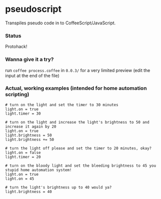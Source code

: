 # pseudoscript #

Transpiles pseudo code in to CoffeeScript/JavaScript.

### Status ###
Protohack!

### Wanna give it a try? ###
run `coffee process.coffee` in `0.0.3/` for a very limited preview (edit the input at the end of the file)

### Actual, working examples (intended for home automation scripting) ###

```
# turn on the light and set the timer to 30 minutes
light.on = true
light.timer = 30

# turn on the light and increase the light's brightness to 50 and increase it again by 20
light.on = true
light.brightness = 50
light.brightness += 50

# turn the light off please and set the timer to 20 minutes, okay?
light.on = false
light.timer = 20

# turn on the bloody light and set the bleeding brightness to 45 you stupid home automation system!
light.on = true
light.on = 45

# turn the light's brightness up to 40 would ya?
light.brightness = 40

```